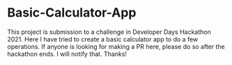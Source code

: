 # Basic-Calculator-App
This project is submission to a challenge in Developer Days Hackathon 2021. Here I have tried to create a basic calculator app to do a few operations. 
If anyone is looking for making a PR here, please do so after the hackathon ends. I will notify that. Thanks!
